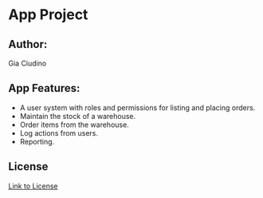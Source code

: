 # App Project

## Author: 
Gia Ciudino

## App Features:

* A user system with roles and permissions for listing and placing orders.
* Maintain the stock of a warehouse.
* Order items from the warehouse.
* Log actions from users.
* Reporting.

## License

[Link to License](https://github.com/Erak93/License-excercise/blob/main/License.txt)


